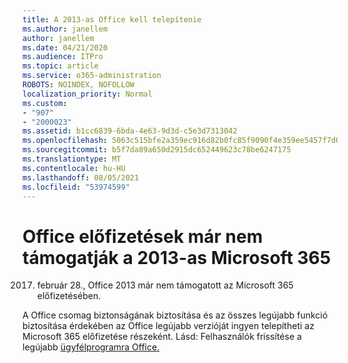 ```yaml
---
title: A 2013-as Office kell telepítenie
ms.author: janellem
author: janellem
ms.date: 04/21/2020
ms.audience: ITPro
ms.topic: article
ms.service: o365-administration
ROBOTS: NOINDEX, NOFOLLOW
localization_priority: Normal
ms.custom:
- "907"
- "2000023"
ms.assetid: b1cc6839-6bda-4e63-9d3d-c5e3d7313042
ms.openlocfilehash: 5063c515bfe2a359ec916d82b0fc85f9090f4e359ee5457f7d007693b71f7a06
ms.sourcegitcommit: b5f7da89a650d2915dc652449623c78be6247175
ms.translationtype: MT
ms.contentlocale: hu-HU
ms.lasthandoff: 08/05/2021
ms.locfileid: "53974599"
---
```

# <a name="office-2013-is-no-longer-supported-in-microsoft-365-subscriptions"></a>Office előfizetések már nem támogatják a 2013-as Microsoft 365

2017. február 28., Office 2013 már nem támogatott az Microsoft 365 előfizetésében.
  
A Office csomag biztonságának biztosítása és az összes legújabb funkció biztosítása érdekében az Office legújabb verzióját ingyen telepítheti az Microsoft 365 előfizetése részeként. Lásd: Felhasználók frissítése a legújabb [ügyfélprogramra Office.](https://docs.microsoft.com/microsoft-365/admin/setup/upgrade-users-to-latest-office-client)
  